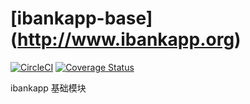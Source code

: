 # [ibankapp-base] (http://www.ibankapp.org) 
[![CircleCI](https://circleci.com/gh/ibankapp/ibankapp-base.svg?style=svg)](https://circleci.com/gh/ibankapp/ibankapp-base) [![Coverage Status](https://img.shields.io/codecov/c/github/ibankapp/ibankapp-base.svg?style=flat)](https://codecov.io/gh/ibankapp/ibankapp-base)

ibankapp 基础模块
